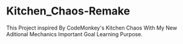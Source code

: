# Kitchen_Chaos-Remake
This Project inspired By CodeMonkey's Kitchen Chaos With My New Aditional Mechanics Important Goal Learning Purpose.
